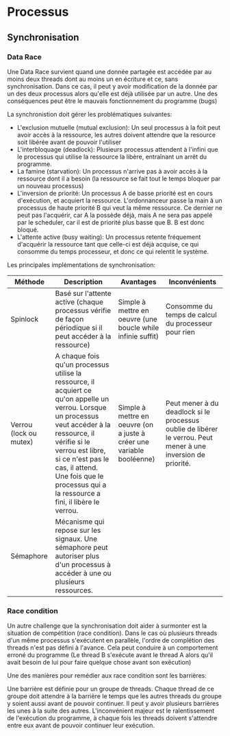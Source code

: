 # Processus

## Synchronisation

### Data Race

Une Data Race survient quand une donnée partagée est accédée par au moins deux threads dont au moins un en écriture et ce, sans synchronisation.
Dans ce cas, il peut y avoir modification de la donnée par un des deux processus alors qu'elle est déjà utilisée par un autre.
Une des conséquences peut être le mauvais fonctionnement du programme (bugs) 

La synchronistion doit gérer les problématiques suivantes:

- L'exclusion mutuelle (mutual exclusion): Un seul processus à la foit peut avoir accès à la ressource, les autres doivent attendre que la resource soit libérée avant de pouvoir l'utiliser
- L'interbloquage (deadlock): Plusieurs processus attendent à l'infini que le processus qui utilise la ressource la libère, entraînant un arrêt du programme.
- La famine (starvation): Un processus n'arrive pas à avoir accès à la ressource dont il a besoin (la ressource se fait tout le temps bloquer par un nouveau processus)
- L'inversion de priorité: Un processus A de basse priorité est en cours d'exécution, et acquiert la ressource. L'ordonnanceur passe la main à un processus de haute priorité B qui veut la même ressource.  Ce dernier ne peut pas l'acquérir, car A la possède déjà, mais A ne sera pas appelé par le scheduler, car il est de priorité plus basse que B. B est donc bloqué.
- L'attente active (busy waiting): Un processus retente fréquement d'acquérir la ressource tant que celle-ci est déjà acquise, ce qui consomme du temps processeur, et donc ce qui relentit le système.

 Les principales implémentations de synchronisation:

| Méthode                | Description                                                                                                                                                                                                                                                                                   | Avantages                                                             | Inconvénients                                                                                                 |
|------------------------|-----------------------------------------------------------------------------------------------------------------------------------------------------------------------------------------------------------------------------------------------------------------------------------------------|-----------------------------------------------------------------------|---------------------------------------------------------------------------------------------------------------|
| Spinlock               | Basé sur l'attente active (chaque processus vérifie de façon périodique si il peut accéder à la ressource)                                                                                                                                                                                    | Simple à mettre en oeuvre (une boucle while infinie suffit)           | Consomme du temps de calcul du processeur pour rien                                                           |
| Verrou (lock ou mutex) | A chaque fois qu'un processus utilise la ressource, il acquiert ce qu'on appelle un verrou. Lorsque un processus veut accéder à la ressource, il vérifie si le verrou est libre, si ce n'est pas le cas, il attend. Une fois que le processus qui a la ressource a fini, il libère le verrou. | Simple à mettre en oeuvre (on a juste à créer une variable booléenne) | Peut mener à du deadlock si le processus oublie de libérer le verrou. Peut mener à une inversion de priorité. |
| Sémaphore              | Mécanisme qui repose sur les signaux. Une sémaphore peut autoriser plus d'un processus à accéder à une ou plusieurs ressources.                                                                                   |                                                                       |                                                                                                               |
 
 
### Race condition

Un autre challenge que la synchronisation doit aider à surmonter est la situation de compétition (race condition).
Dans le cas où plusieurs threads d'un même processus s'exécutent en parallèle, l'ordre de complétion des threads n'est pas défini à l'avance.
Cela peut conduire à un comportement erroné du programme (Le thread B s'exécute avant le thread A alors qu'il avait besoin de lui pour faire quelque chose avant son exécution)

Une des manières pour remédier aux race condition sont les barrières:

Une barrière est définie pour un groupe de threads. Chaque thread de ce groupe doit attendre à la barrière le temps que les autres threads du groupe y soient aussi avant de pouvoir continuer.
Il peut y avoir plusieurs barrières les unes à la suite des autres.
L'inconvénient majeur est le ralentissement de l'exécution du programme, à chaque fois les threads doivent s'attendre entre eux avant de pouvoir continuer leur exécution.
